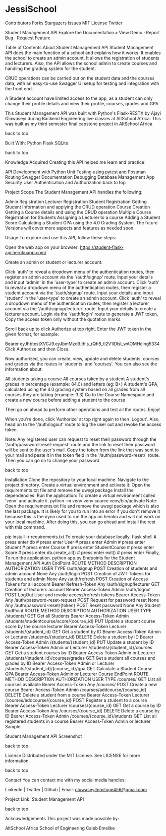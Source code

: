 # JessiSchool
Contributors Forks Stargazers Issues MIT License Twitter

Student Management API
Explore the Documentation »
View Demo · Report Bug · Request Feature

Table of Contents
About Student Management API
Student Management API does the main function of a school and explains how it works. It enables the school to create an admin account. It allows the registration of students and lecturers. Also, the API allows the school admin to create courses and handling the grading system for the student.

CRUD operations can be carried out on the student data and the courses data, with an easy-to-use Swagger UI setup for testing and integration with the front end.

A Student account have limited access to the app, as a student can only change their profile details and view their profile, courses, grades and GPA.

This Student Management API was built with Python's Flask-RESTX by Ajayi Oluwaseyi during Backend Engineering live classes at AltSchool Africa. This was built as my third semester final capstone project in AltSchool Africa.

back to top

Built With:
Python Flask SQLite

back to top

Knowledge Acquired
Creating this API helped me learn and practice:

API Development with Python
Unit Testing using pytest and Postman
Routing
Swagger Documentation
Debugging
Database Management
App Security
User Authentication and Authorization
back to top

Project Scope
The Student Management API handles the following:

Admin Registration
Lecturer Registration
Student Registration
Getting Student Information and applying the CRUD operation
Course Creation
Getting a Course details and using the CRUD operation
Multiple Course Registration for Students
Assigning a Lecturer to a course
Adding a Student Score
Calculating a Student GPA using the 4.0 Grading System.
The future Versions will cover more aspects and features as needed soon.

Usage
To explore and use this API, follow these steps:

Open the web app on your browser: https://student-flask-api.herokuapp.com/

Create an admin or student or lecturer account:

Click 'auth' to reveal a dropdown menu of the authentication routes, then register an admin account via the '/auth/signup' route. Input your details and input 'admin' in the 'user-type' to create an admin account.
Click 'auth' to reveal a dropdown menu of the authentication routes, then register a student account via the '/auth/signup' route. Input your details and input 'student' in the 'user-type' to create an admin account.
Click 'auth' to reveal a dropdown menu of the authentication routes, then register a lecturer account via the '/auth/signup/lecturer' route. Input your details to create a lecturer account.
Login via the '/auth/login' route to generate a JWT token. Copy the access token only without the quotation marks

Scroll back up to click Authorize at top right. Enter the JWT token in the given format, for example:

Bearer eyJhbtestXVCJ9.eyJbmMzd9.this_rQh8_tl2V1iDlsl_wAOMHcing5334
Click Authorize and then Close.

Now authorized, you can create, view, update and delete students, courses and grades via the routes in 'students' and 'courses'. You can also see the information about:

All students taking a course
All courses taken by a student
A student's grades in percentage (example: 84.0) and letters (eg: B+)
A student's GPA, calculated using the 4.0 grading system based on all grades from all courses they are taking (example: 3.3)
Go to the Course Namespace and create a new course before adding a student to the course

Then go on ahead to perform other operations and test all the routes. Enjoy!

When you're done, click 'Authorize' at top right again to then 'Logout'. Also, head on to the '/auth/logout' route to log the user out and revoke the access token.

Note: Any registered user can request to reset their password through the '/auth/password-reset-request' route and the link to reset their password will be sent to the user's mail. Copy the token from the link that was sent to your mail and paste it in the token field in the '/auth/password-reset/' route. Then you can go on to change your password.

back to top

Installation
Clone the repository to your local machine.
Navigate to the project directory.
Create a virtual environment and activate it:
Open the requirements.txt file amd remove the uwsgi package
Install the dependencies:
Run the application:
To create a virtual environment called 'venv' and activate it.
python -m venv venv
source venv/bin/activate
Note: Open the requirements.txt file and remove the uwsgi package which is also the last package. It is likely for you to run into an error if you don't remove it because this is the dyno used to run the app on heroku and will not work on your local machine. After doing this, you can go ahead and install the rest with this command.

pip install -r requirements.txt
To create your database locally.
flask shell     # press enter
db              # press enter
User            # press enter
Admin           # press enter
Student         # press enter
Course          # press enter
StudentCourse   # press enter
Score           # press enter
db.create_all() # press enter
exit()          # press enter
Finally, To run the application.
python app.py
Endpoints for the Student Management API
Auth EndPoint
ROUTE	METHOD	DESCRIPTION	AUTHORIZATION	USER TYPE
/auth/signup	POST	Creation of students and admin account	None	Any
/auth/login	POST	Creation of JWT Tokens for students and admin	None	Any
/auth/refresh	POST	Creation of Access Tokens for all account	Bearer Refresh-Token	Any
/auth/signup/lecturer	GET	Creation of lecturers account	Bearer Access-Token	Admin
/auth/logout	POST	LogOut User and revoke access/refresh tokens	Bearer Access-Token	Any
/auth/password-reset-request	POST	Request for password reset	None	Any
/auth/password-reset/{token}	POST	Reset password	None	Any
Student EndPoint
ROUTE	METHOD	DESCRIPTION	AUTHORIZATION	USER TYPE
/students/	GET	Get all Students	Bearer Access-Token	Admin
/students/studentcourse/score/{course_id}	PUT	Update a student course score by the course lecturer	Bearer Access-Token	Lecturer
/students/{student_id}	GET	Get a student by ID	Bearer Access-Token	Admin or Lecturer
/students/{student_id}	DELETE	Delete a student by ID	Bearer Access-Token	Admin
/students/{student_id}	PUT	Update a student by ID	Bearer Access-Token	Admin or Lecturer
/students/{student_id}/courses	GET	Get a student courses by ID	Bearer Access-Token	Admin or Lecturer
/students/{student_id}/courses/grades	GET	Get a student all courses and grades by ID	Bearer Access-Token	Admin or Lecturer
/students/{student_id}/{course_id}/gpa	GET	Calculate a Student Course GPA	Bearer Access-Token	Admin or Lecturer
Course EndPoint
ROUTE	METHOD	DESCRIPTION	AUTHORIZATION	USER TYPE
/courses/	GET	List all courses available	Bearer Access-Token	Any
/courses/	POST	Create a new course	Bearer Access-Token	Admin
/courses/addcourse/{course_id}	DELETE	Delete a student from a course	Bearer Access-Token	Lecturer
/courses/addcourse/{course_id}	POST	Register a student to a course	Bearer Access-Token	Lecturer
/courses/{course_id}	GET	Get a course by ID	Bearer Access-Token	Any
/courses/{course_id}	DELETE	Delete a course by ID	Bearer Access-Token	Admin
/courses/{course_id}/students	GET	List all registered students in a course	Bearer Access-Token	Admin or lecturer
Sample

Student Management API Screenshot


back to top

License
Distributed under the MIT License. See LICENSE for more information.

back to top

Contact
You can contact me with my social media handles:

LinkedIn | Twitter | Github | Email: oluwaseyitemitope456@gmail.com

Project Link: Student Management API

back to top

Acknowledgements
This project was made possible by:

AltSchool Africa School of Engineering
Caleb Emelike
